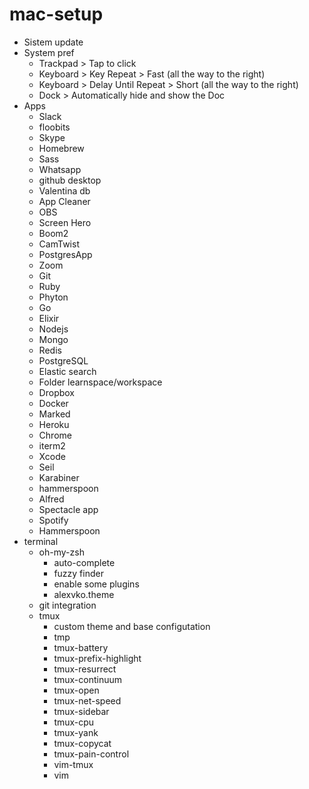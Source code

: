 # mac-setup
- Sistem update
- System pref
  - Trackpad > Tap to click
  - Keyboard > Key Repeat > Fast (all the way to the right)
  - Keyboard > Delay Until Repeat > Short (all the way to the right)
  - Dock > Automatically hide and show the Doc
- Apps
  - Slack
  - floobits
  - Skype
  - Homebrew
  - Sass
  - Whatsapp
  - github desktop
  - Valentina db
  - App Cleaner
  - OBS
  - Screen Hero
  - Boom2
  - CamTwist
  - PostgresApp
  - Zoom
  - Git
  - Ruby
  - Phyton
  - Go
  - Elixir
  - Nodejs
  - Mongo
  - Redis
  - PostgreSQL
  - Elastic search
  - Folder learnspace/workspace
  - Dropbox
  - Docker
  - Marked
  - Heroku
  - Chrome
  - iterm2
  - Xcode
  - Seil
  - Karabiner
  - hammerspoon
  - Alfred
  - Spectacle app
  - Spotify
  - Hammerspoon
- terminal
  - oh-my-zsh
    - auto-complete
    - fuzzy finder
    - enable some plugins
    - alexvko.theme
  - git integration
  - tmux
    - custom theme and base configutation
    - tmp
    - tmux-battery
    - tmux-prefix-highlight
    - tmux-resurrect
    - tmux-continuum
    - tmux-open
    - tmux-net-speed
    - tmux-sidebar
    - tmux-cpu
    - tmux-yank
    - tmux-copycat
    - tmux-pain-control
    - vim-tmux
    - vim   
